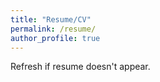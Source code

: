 ```yaml
---
title: "Resume/CV"
permalink: /resume/
author_profile: true
---
```

Refresh if resume doesn't appear.
<object data="https://cchristenson2.github.io/assets/files/CC_resume.pdf" width="1000" height="1000" type='application/pdf'/>
